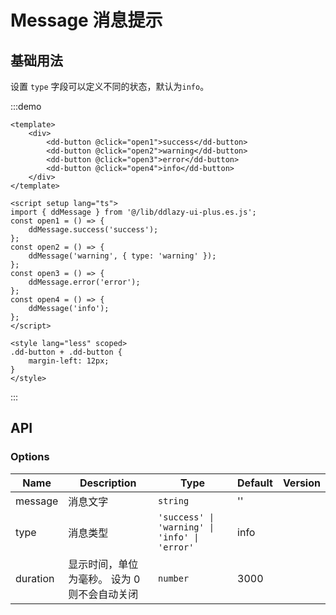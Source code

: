 # Message 消息提示

## 基础用法

设置 `type` 字段可以定义不同的状态，默认为`info`。

:::demo

```vue
<template>
	<div>
		<dd-button @click="open1">success</dd-button>
		<dd-button @click="open2">warning</dd-button>
		<dd-button @click="open3">error</dd-button>
		<dd-button @click="open4">info</dd-button>
	</div>
</template>

<script setup lang="ts">
import { ddMessage } from '@/lib/ddlazy-ui-plus.es.js';
const open1 = () => {
	ddMessage.success('success');
};
const open2 = () => {
	ddMessage('warning', { type: 'warning' });
};
const open3 = () => {
	ddMessage.error('error');
};
const open4 = () => {
	ddMessage('info');
};
</script>

<style lang="less" scoped>
.dd-button + .dd-button {
	margin-left: 12px;
}
</style>
```

:::

## API

### Options

| Name     | Description                                  | Type                                          | Default | Version |
| -------- | -------------------------------------------- | --------------------------------------------- | ------- | ------- |
| message  | 消息文字                                     | `string`                                      | ''      |
| type     | 消息类型                                     | `'success' \| 'warning' \| 'info' \| 'error'` | info    |
| duration | 显示时间，单位为毫秒。 设为 0 则不会自动关闭 | `number`                                      | 3000    |
